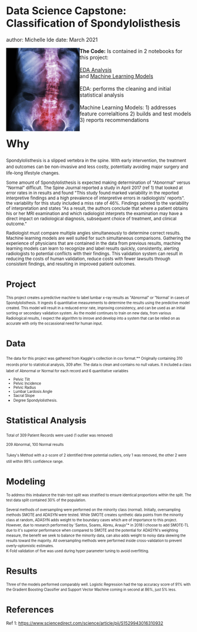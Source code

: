 Data Science Capstone: Classification of Spondylolisthesis
========================================================
author: Michelle Ide
date:  March 2021
<div>
<img src="images/R_B_spine.png" ALIGN="left" width="200"
</div>
 
<b>The Code:</b> Is contained in 2 notebooks for this project: <br>  
<a href="https://github.com/mishide/Springboard/blob/master/Capstone_1/scripts/Spondylo_Classification_EDA.ipynb">EDA Analysis</a><br> and <a href="https://github.com/mishide/Springboard/blob/master/Capstone_1/scripts/Spondlyo_Classification_Models.ipynb 
">Machine Learning Models</a><br><br>
 <bold>EDA:</bold> performs the cleaning and initial statistical analysis<br><br>
<bold> Machine Learning Models:</bold> 1) addresses feature correlaltions 2) builds and test models 3) reports recommendations



Why
========================================================

<small>
Spondylolisthesis is a slipped vertebra in the spine.  With early intervention, the treatment and outcomes can be non-invasive and less costly, potentially avoiding major surgery and life-long lifestyle changes.
 
Some amount of Spondylolisthesis is expected making determination of "Abnormal" versus "Normal" difficult.  The Spine Journal reported a study in April 2017 (ref 1) that looked at error rates in in results and found "This study found marked variability in the reported interpretive findings and a high prevalence of interpretive errors in radiologists' reports". the variability for this study included a miss rate of 46%.  Findings pointed to the variability of interpretation and states "As a result, the authors conclude that where a patient obtains his or her MRI examination and which radiologist interprets the examination may have a direct impact on radiological diagnosis, subsequent choice of treatment, and clinical outcome."
 
Radiologist must compare multiple angles simultaneously to determine correct results.  Machine learning models are well suited for such simultaneous comparisons.  Gathering the experience of physicians that are contained in the data from previous results, machine learning models can learn to recognize and label results quickly, consistently, alerting radiologists to potential conflicts with their findings.  This validation system can result in reducing the costs of human validation, reduce costs with fewer lawsuits through consistent findings, and resulting in improved patient outcomes.



Project
========================================================

<small>This project creates a predictive machine to label lumbar x-ray results as "Abnormal" or "Normal' in cases of Spondylolisthesis.  It ingests 6 quantitative measurements to determine the results using the predictive model created.  This model will result in a reduced error rate, improving consistency, and can be used as an initial sorting or secondary validation system.  As the model continues to train on new data, from various Radiological results, I expect the algorithm to imrove and develop into a system that can be relied on as accurate with only the occassional need for human input.
</small> 


Data
========================================================

<small>
The data for this project was gathered from Kaggle's collection in csv format.** Originally containing 310 records prior to statistical analysis, 309 after. The data is clean and contains no null values.  It included a class label of Abnormal or Normal for each record and 6 quantitative variables
</small><small>

* Pelvic Tilt
* Pelvic Incidence
* Pelvic Radius
* Lumbar Lardosis Angle
* Sacral Slope
* Degree Spondylolisthesis.</small>


Statistical Analysis
========================================================
<small>
Total of 309 Patient Records were used (1 outlier was removed)
 
209 Abnormal, 100 Normal results
 </small> 
 
 <small>
Tukey's Method with a z-score of 2 identified three potential outliers, only 1 was removed, the other 2 were still within 99% confidence range.  
 </small>   


Modeling
========================================================
<small>To address this imbalance the train-test split was stratified to ensure identical proportions within the split.  The test data split contained 30% of the population.

Several methods of oversampling were performed on the minority class (normal). Initially, oversampling methods SMOTE and ADASYN were tested.  While SMOTE creates synthetic data points from the minority class at random, ADASYN adds weight to the boundary cases which are of importance to this project.  However, due to research performed by  'Santos, Soares, Abreu, Araujo"* in 2018 I choose to add SMOTE-TL due to it's superior performance when compared to SMOTE and the potential for ADASYN's weighting measure, the benefit we seek to balance the minority data, can also adds weight to noisy data skewing the results toward the majority.  All oversampling methods were performed inside cross-validation to prevent overly-optomistic estimates.  
K-Fold validation of five was used during hyper parameter tuning to avoid overfitting. </small> 


Results
========================================================
<small>Three of the models performed comparably well.  Logistic Regression had the top accuracy score of 91% with the Gradient Boosting Classifier and Support Vector Machine coming in second at 86%, just 5% less. </small> 


References
========================================================
Ref 1:  https://www.sciencedirect.com/science/article/pii/S1529943016310932
